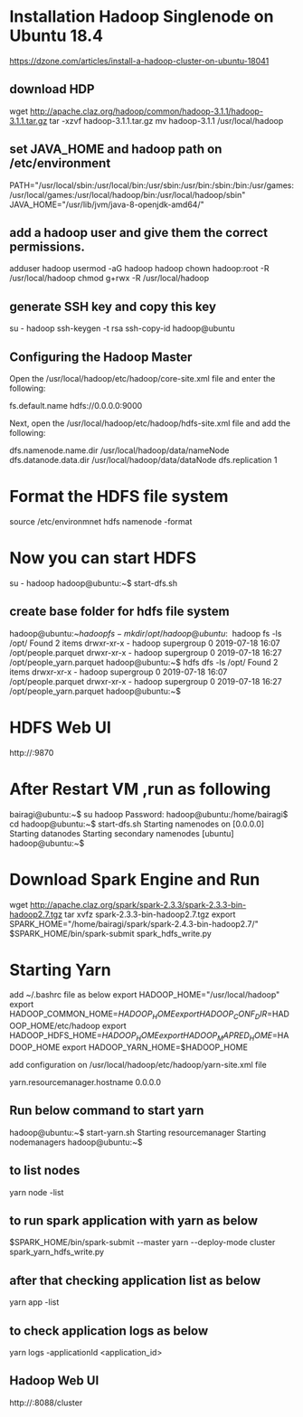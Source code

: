 Installation Hadoop Singlenode on Ubuntu 18.4
==============================================
https://dzone.com/articles/install-a-hadoop-cluster-on-ubuntu-18041

download HDP
--------------
wget http://apache.claz.org/hadoop/common/hadoop-3.1.1/hadoop-3.1.1.tar.gz
tar -xzvf hadoop-3.1.1.tar.gz
mv hadoop-3.1.1 /usr/local/hadoop

set JAVA_HOME and hadoop path on /etc/environment
-------------------------------------------------
PATH="/usr/local/sbin:/usr/local/bin:/usr/sbin:/usr/bin:/sbin:/bin:/usr/games:/usr/local/games:/usr/local/hadoop/bin:/usr/local/hadoop/sbin"
JAVA_HOME="/usr/lib/jvm/java-8-openjdk-amd64/"

add a hadoop user and give them the correct permissions.
--------------------------------------------------------
adduser hadoop
usermod -aG hadoop hadoop
chown hadoop:root -R /usr/local/hadoop
chmod g+rwx -R /usr/local/hadoop

generate SSH key and copy this key
----------------------------------
su - hadoop
ssh-keygen -t rsa
ssh-copy-id hadoop@ubuntu

Configuring the Hadoop Master
-------------------------------
Open the /usr/local/hadoop/etc/hadoop/core-site.xml file and enter the following:

<configuration>
  <property>
    <name>fs.default.name</name>
    <value>hdfs://0.0.0.0:9000</value>
  </property>
</configuration>

Next, open the /usr/local/hadoop/etc/hadoop/hdfs-site.xml file and add the following:

<configuration>
  <property>
    <name>dfs.namenode.name.dir</name>
    <value>/usr/local/hadoop/data/nameNode</value>
  </property>
  <property>
    <name>dfs.datanode.data.dir</name>
    <value>/usr/local/hadoop/data/dataNode</value>
  </property>
  <property>
    <name>dfs.replication</name>
    <value>1</value>
  </property>
</configuration>

Format the HDFS file system
===========================
source /etc/environmnet
hdfs namenode -format

Now you can start HDFS
=======================
su - hadoop
hadoop@ubuntu:~$ start-dfs.sh

create base folder for hdfs file system
---------------------------------------
hadoop@ubuntu:~$hadoop fs -mkdir /opt/
hadoop@ubuntu:~$ hadoop fs -ls /opt/
Found 2 items
drwxr-xr-x   - hadoop supergroup          0 2019-07-18 16:07 /opt/people.parquet
drwxr-xr-x   - hadoop supergroup          0 2019-07-18 16:27 /opt/people_yarn.parquet
hadoop@ubuntu:~$ hdfs dfs -ls /opt/
Found 2 items
drwxr-xr-x   - hadoop supergroup          0 2019-07-18 16:07 /opt/people.parquet
drwxr-xr-x   - hadoop supergroup          0 2019-07-18 16:27 /opt/people_yarn.parquet
hadoop@ubuntu:~$


HDFS Web UI
===========
http://<ip-address>:9870




After Restart VM ,run as following
==================================
bairagi@ubuntu:~$ su hadoop
Password:
hadoop@ubuntu:/home/bairagi$ cd
hadoop@ubuntu:~$ start-dfs.sh
Starting namenodes on [0.0.0.0]
Starting datanodes
Starting secondary namenodes [ubuntu]
hadoop@ubuntu:~$



Download Spark Engine and Run
==============================
wget http://apache.claz.org/spark/spark-2.3.3/spark-2.3.3-bin-hadoop2.7.tgz
tar xvfz spark-2.3.3-bin-hadoop2.7.tgz
export SPARK_HOME="/home/bairagi/spark/spark-2.4.3-bin-hadoop2.7/"
$SPARK_HOME/bin/spark-submit spark_hdfs_write.py


Starting Yarn
=============
add ~/.bashrc file as below
export HADOOP_HOME="/usr/local/hadoop"
export HADOOP_COMMON_HOME=$HADOOP_HOME
export HADOOP_CONF_DIR=$HADOOP_HOME/etc/hadoop
export HADOOP_HDFS_HOME=$HADOOP_HOME
export HADOOP_MAPRED_HOME=$HADOOP_HOME
export HADOOP_YARN_HOME=$HADOOP_HOME

add configuration on  /usr/local/hadoop/etc/hadoop/yarn-site.xml file

  <property>
    <name>yarn.resourcemanager.hostname</name>
    <value>0.0.0.0</value>
  </property>

Run below command to start yarn
-------------------------------
hadoop@ubuntu:~$ start-yarn.sh
Starting resourcemanager
Starting nodemanagers
hadoop@ubuntu:~$

to list nodes
--------------
yarn node -list

to run spark application with yarn as below
--------------------------------------------
$SPARK_HOME/bin/spark-submit --master yarn --deploy-mode cluster  spark_yarn_hdfs_write.py

after that checking application list as below
---------------------------------------------
yarn app -list

to check application logs as below
-----------------------------------
yarn logs -applicationId <application_id>




Hadoop Web UI
--------------
http://<ip-address>:8088/cluster


